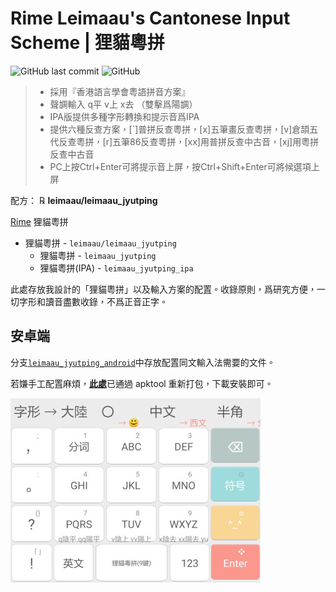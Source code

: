 <div lang="zh-HK">

# Rime Leimaau's Cantonese Input Scheme | 狸貓粵拼

![GitHub last commit](https://img.shields.io/github/last-commit/leimaau/leimaau_jyutping.svg) ![GitHub](https://img.shields.io/github/license/leimaau/leimaau_jyutping.svg)

> * 採用『香港語言學會粵語拼音方案』
> * 聲調輸入 q平 v上 x去 （雙擊爲陽調）
> * IPA版提供多種字形轉換和提示音爲IPA
> * 提供六種反查方案，[`]普拼反查粵拼，[x]五筆畫反查粵拼，[v]倉頡五代反查粵拼，[r]五筆86反查粵拼，[xx]用普拼反查中古音，[xj]用粵拼反查中古音
> * PC上按Ctrl+Enter可將提示音上屏，按Ctrl+Shift+Enter可將候選項上屏

配方： ℞ **leimaau/leimaau_jyutping**

[Rime](https://rime.im) 狸貓粵拼

- 狸貓粵拼 - `leimaau/leimaau_jyutping`
	- 狸貓粵拼 - `leimaau_jyutping`
	- 狸貓粵拼(IPA) - `leimaau_jyutping_ipa`

此處存放我設計的「狸貓粵拼」以及輸入方案的配置。收錄原則，爲研究方便，一切字形和讀音盡數收錄，不爲正音正字。

## 安卓端

分支[`leimaau_jyutping_android`](https://github.com/leimaau/leimaau_jyutping/tree/leimaau_jyutping_android)中存放配置同文輸入法需要的文件。

若嫌手工配置麻煩，[**此處**](https://github.com/leimaau/leimaau_jyutping/releases)已通過 apktool 重新打包，下載安裝即可。

![](./demo/RIME-GZ.jpg)

</div>